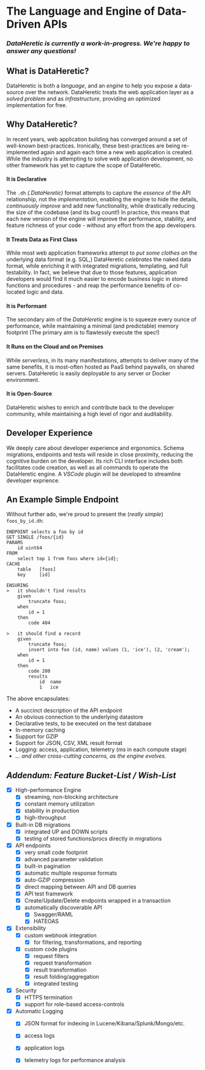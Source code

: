 # The Language and Engine of Data-Driven APIs

### _DataHeretic is currently a work-in-progress. We're happy to answer any questions!_

## What is DataHeretic?

DataHeretic is both a *language*, and an *engine* to help you expose a data-source over the network. DataHeretic treats the web application layer as a *solved problem* and as *infrastructure*, providing an optimized implementation for free.

## Why DataHeretic?

In recent years, web application building has converged around a set of well-known best-practices. Ironically, these best-practices are being re-implemented again and again each time a new web application is created. While the industry is attempting to solve web application development, no other framework has yet to capture the scope of DataHeretic.

#### It is Declarative
The `.dh` _(.DataHeretic)_ format attempts to capture the *essence* of the API relationship, not the *implementation*, enabling the engine to hide the details, *continuously improve* and add new functionality, while drastically reducing the size of the codebase (and its bug count!) In practice, this means that each new version of the engine will improve the performance, stability, and feature richness of your code - without any effort from the app developers.

#### It Treats Data as First Class
While most web application frameworks attempt to _put some clothes on_ the underlying data format (e.g. SQL,) DataHeretic _celebrates_ the naked data format, while enriching it with integrated migrations, templating, and full testability. In fact, we believe that due to those features, application developers would find it much easier to encode business logic in stored functions and procedures - and reap the performance benefits of co-located logic and data.

#### It is Performant
The secondary aim of the *DataHeretic* engine is to squeeze every ounce of performance, while maintaining a minimal (and predictable) memory footprint (The primary aim is to flawlessly execute the spec!) 

#### It Runs on the Cloud and on Premises
While *serverless*, in its many manifestations, attempts to deliver many of the same benefits, it is most-often hosted as PaaS behind paywalls, on shared servers. DataHeretic is easily deployable to any server or Docker environment.

#### It is Open-Source
DataHeretic wishes to enrich and contribute back to the developer community, while maintaining a high level of rigor and auditability.

## Developer Experience

We deeply care about developer experience and ergonomics. Schema migrations, endpoints and tests will reside in close proximity, reducing the cognitive burden on the developer. Its rich CLI interface includes both facilitates code creation, as well as all commands to operate the DataHeretic engine. A *VSCode* plugin will be developed to streamline developer exprience.

## An Example Simple Endpoint
Without further ado, we're proud to present the (_really simple_) `foos_by_id.dh`:
```
ENDPOINT selects a foo by id
GET SINGLE /foos/{id}
PARAMS
    id uint64
FROM
    select top 1 from foos where id={id};
CACHE
	table	[foos]
	key 	[id]

ENSURING
>   it shouldn't find results
    given
        truncate foos;
    when
        id = 1
    then
        code 404
    
>   it should find a record
    given
        truncate foos;
        insert into foo (id, name) values (1, 'ice'), (2, 'cream');
    when
        id = 1
    then
        code 200
        results
            id  name
            1   ice
```
The above encapsulates:
* A succinct description of the API endpoint
* An obvious connection to the underlying datastore
* Declarative tests, to be executed on the test database
* In-memory caching
* Support for GZIP
* Support for JSON, CSV, XML result format
* Logging: access, application, telemetry (ms in each compute stage)
* _... and other cross-cutting concerns, as the engine evolves._


## _Addendum: Feature Bucket-List / Wish-List_

- [x] High-performance Engine
	- [x] streaming, non-blocking architecture
	- [x] constant memory utilization
	- [x] stability in production
	- [x] high-throughput
- [x] Built-in DB migrations
	- [x] integrated UP and DOWN scripts
	- [x] testing of stored functions/procs directly in migrations
- [x] API endpoints
	- [x] very small code footprint
	- [x] advanced parameter validation
	- [x] built-in pagination
	- [x] automatic multiple response formats
	- [x] auto-GZIP compression
	- [x] direct mapping between API and DB queries
	- [x] API test framework
	- [x] Create/Update/Delete endpoints wrapped in a transaction
	- [x] automatically discoverable API
		- [x] Swagger/RAML
		- [x] HATEOAS
- [x] Extensibility
	- [x] custom webhook integration
		- [x] for filtering, transformations, and reporting
	- [x] custom code plugins
		- [x] request filters
		- [x] request transformation
		- [x] result transformation
		- [x] result folding/aggregation
		- [x] integrated testing
- [x] Security
	- [x] HTTPS termination
	- [x] support for role-based access-controls
- [x] Automatic Logging
	- [x] JSON format for indexing in Lucene/Kibana/Splunk/Mongo/etc.
	- [x] access logs
	- [x] application logs
	- [x] telemetry logs for performance analysis


